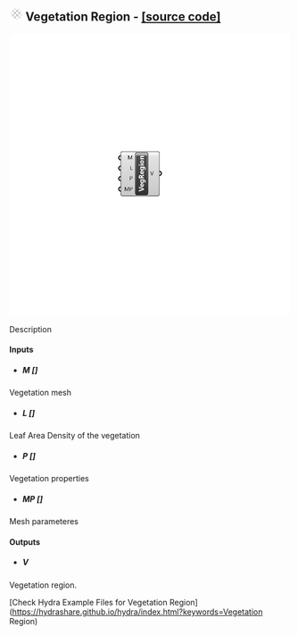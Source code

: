 ## ![](../../images/icons/Vegetation_Region.png) Vegetation Region - [[source code]](C:\Users\pkastner\Documents\GitHub\Eddy3D\UMCF/Vegetation%20Region.py)

![](../../images/components/Vegetation_Region.png)

Description

#### Inputs
* ##### M []
Vegetation mesh
* ##### L []
Leaf Area Density of the vegetation
* ##### P []
Vegetation properties
* ##### MP []
Mesh parameteres

#### Outputs
* ##### V
Vegetation region.


[Check Hydra Example Files for Vegetation Region](https://hydrashare.github.io/hydra/index.html?keywords=Vegetation Region)